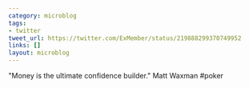 ```yaml
---
category: microblog
tags:
- twitter
tweet_url: https://twitter.com/ExMember/status/219888299370749952
links: []
layout: microblog
---
```

"Money is the ultimate confidence builder." Matt Waxman #poker
